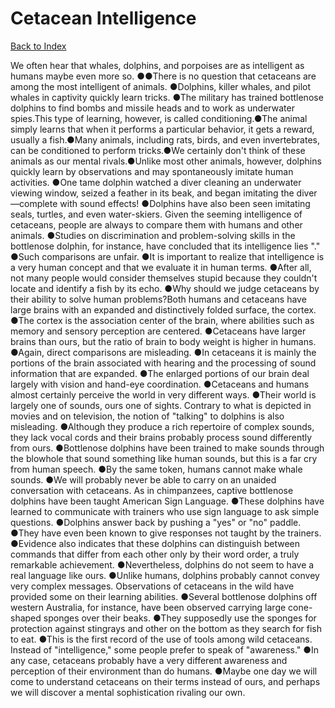 # Cetacean Intelligence
[Back to Index](https://github.com/windows10010/tpoExtractor/blob/master/README.md)

We often hear that whales, dolphins, and porpoises are as intelligent as humans maybe even more so. ●●There is no question that cetaceans are among the most intelligent of animals. ●Dolphins, killer whales, and pilot whales in captivity quickly learn tricks. ●The military has trained bottlenose dolphins to find bombs and missile heads and to work as underwater spies.This type of learning, however, is called conditioning.●The animal simply learns that when it performs a particular behavior, it gets a reward, usually a fish.●Many animals, including rats, birds, and even invertebrates, can be conditioned to perform tricks.●We certainly don't think of these animals as our mental rivals.●Unlike most other animals, however, dolphins quickly learn by observations and may spontaneously imitate human activities. ●One tame dolphin watched a diver cleaning an underwater viewing window, seized a feather in its beak, and began imitating the diver—complete with sound effects! ●Dolphins have also been seen imitating seals, turtles, and even water-skiers. Given the seeming intelligence of cetaceans, people are always to compare them with humans and other animals. ●Studies on discrimination and problem-solving skills in the bottlenose dolphin, for instance, have concluded that its intelligence lies "." ●Such comparisons are unfair. ●It is important to realize that intelligence is a very human concept and that we evaluate it in human terms. ●After all, not many people would consider themselves stupid because they couldn't locate and identify a fish by its echo. ●Why should we judge cetaceans by their ability to solve human problems?Both humans and cetaceans have large brains with an expanded and distinctively folded surface, the cortex. ●The cortex is the association center of the brain, where abilities such as memory and sensory perception are centered. ●Cetaceans have larger brains than ours, but the ratio of brain to body weight is higher in humans. ●Again, direct comparisons are misleading. ●In cetaceans it is mainly the portions of the brain associated with hearing and the processing of sound information that are expanded. ●The enlarged portions of our brain deal largely with vision and hand-eye coordination. ●Cetaceans and humans almost certainly perceive the world in very different ways. ●Their world is largely one of sounds, ours one of sights. Contrary to what is depicted in movies and on television, the notion of "talking" to dolphins is also misleading. ●Although they produce a rich repertoire of complex sounds, they lack vocal cords and their brains probably process sound differently from ours. ●Bottlenose dolphins have been trained to make sounds through the blowhole that sound something like human sounds, but this is a far cry from human speech. ●By the same token, humans cannot make whale sounds. ●We will probably never be able to carry on an unaided conversation with cetaceans. As in chimpanzees, captive bottlenose dolphins have been taught American Sign Language. ●These dolphins have learned to communicate with trainers who use sign language to ask simple questions. ●Dolphins answer back by pushing a "yes" or "no" paddle. ●They have even been known to give responses not taught by the trainers. ●Evidence also indicates that these dolphins can distinguish between commands that differ from each other only by their word order, a truly remarkable achievement. ●Nevertheless, dolphins do not seem to have a real language like ours. ●Unlike humans, dolphins probably cannot convey very complex messages. Observations of cetaceans in the wild have provided some on their learning abilities. ●Several bottlenose dolphins off western Australia, for instance, have been observed carrying large cone-shaped sponges over their beaks. ●They supposedly use the sponges for protection against stingrays and other on the bottom as they search for fish to eat. ●This is the first record of the use of tools among wild cetaceans. Instead of "intelligence," some people prefer to speak of "awareness." ●In any case, cetaceans probably have a very different awareness and perception of their environment than do humans. ●Maybe one day we will come to understand cetaceans on their terms instead of ours, and perhaps we will discover a mental sophistication rivaling our own. 